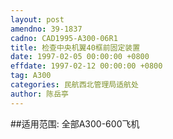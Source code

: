 ```yaml
---
layout: post
amendno: 39-1837
cadno: CAD1995-A300-06R1
title: 检查中央机翼40框前固定装置
date: 1997-02-05 00:00:00 +0800
effdate: 1997-02-12 00:00:00 +0800
tag: A300
categories: 民航西北管理局适航处
author: 陈岳亭
---
```


##适用范围:
全部A300-600飞机

